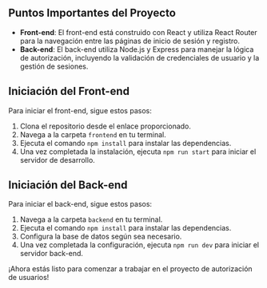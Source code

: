 ## Puntos Importantes del Proyecto

- **Front-end**: El front-end está construido con React y utiliza React Router para la navegación entre las páginas de inicio de sesión y registro.
- **Back-end**: El back-end utiliza Node.js y Express para manejar la lógica de autorización, incluyendo la validación de credenciales de usuario y la gestión de sesiones.

## Iniciación del Front-end

Para iniciar el front-end, sigue estos pasos:

1. Clona el repositorio desde el enlace proporcionado.
2. Navega a la carpeta `frontend` en tu terminal.
3. Ejecuta el comando `npm install` para instalar las dependencias.
4. Una vez completada la instalación, ejecuta `npm run start` para iniciar el servidor de desarrollo.

## Iniciación del Back-end

Para iniciar el back-end, sigue estos pasos:

1. Navega a la carpeta `backend` en tu terminal.
2. Ejecuta el comando `npm install` para instalar las dependencias.
3. Configura la base de datos según sea necesario.
4. Una vez completada la configuración, ejecuta `npm run dev` para iniciar el servidor back-end.

¡Ahora estás listo para comenzar a trabajar en el proyecto de autorización de usuarios!
